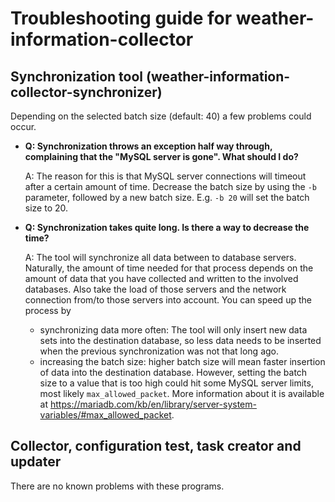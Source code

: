 # Troubleshooting guide for weather-information-collector

## Synchronization tool (weather-information-collector-synchronizer)

Depending on the selected batch size (default: 40) a few problems could occur.

* **Q: Synchronization throws an exception half way through, complaining that
  the "MySQL server is gone". What should I do?**

  A: The reason for this is that MySQL server connections will timeout after a
  certain amount of time. Decrease the batch size by using the `-b` parameter, 
  followed by a new batch size. E.g. `-b 20` will set the batch size to 20.

* **Q: Synchronization takes quite long. Is there a way to decrease the time?**

  A: The tool will synchronize all data between to database servers. Naturally,
  the amount of time needed for that process depends on the amount of data that
  you have collected and written to the involved databases. Also take the load
  of those servers and the network connection from/to those servers into
  account. You can speed up the process by

  * synchronizing data more often: The tool will only insert new data sets into
    the destination database, so less data needs to be inserted when the
    previous synchronization was not that long ago.
  * increasing the batch size: higher batch size will mean faster insertion of
    data into the destination database. However, setting the batch size to a
    value that is too high could hit some MySQL server limits, most likely
    `max_allowed_packet`. More information about it is available at
    <https://mariadb.com/kb/en/library/server-system-variables/#max_allowed_packet>.

## Collector, configuration test, task creator and updater

There are no known problems with these programs.

